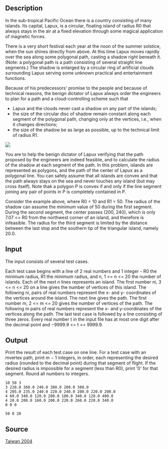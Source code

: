 <h2>Description</h2><p>In the sub-tropical Pacific Ocean there is a country consisting of many islands. Its capital, Lapux, is a circular, floating island of radius R0 that always stays in the air at a fixed elevation through some magical application of magnetic forces.
</p>
There is a very short festival each year at the noon of the summer solstice, when the sun shines directly from above. At this time Lapux moves rapidly over the sea along some polygonal path, casting a shadow right beneath it. (Note: a polygonal path is a path consisting of several straight line segments.) The shadow is enlarged by a circular ring of artificial clouds surrounding Lapux serving some unknown practical and entertainment functions.

Because of his predecessors' promise to the people and because of technical reasons, the benign dictator of Lapux always order the engineers to plan for a path and a cloud-controlling scheme such that
<ul><li>Lapux and the clouds never cast a shadow on any part of the islands;
<br></li><li>the size of the circular disc of shadow remain constant along each segment of the polygonal path, changing only at the vertices, i.e., when it changes directions;
<br></li><li>the size of the shadow be as large as possible, up to the technical limit of radius R1.</li></ul><p>
</p><img src="images/2701_1.jpg"><p>
</p>You are to help the benign dictator of Lapux verifying that the path proposed by the engineers are indeed feasible, and to calculate the radius of the shadow at each segment of the path. In this problem, islands are represented as polygons, and the path of the center of Lapux as a polygonal line. You can safely assume that all islands are convex and that the path always stays on the sea and never touches any island (but may cross itself). Note thak a polygon P is convex if and only if the line segment joining any pair of points in P is completely contained in P.

Consider the example above, where R0 = 10 and R1 = 50. The radius of the shadow can assume the minimum value of 50 during the first segment. During the second segment, the center passes (200, 240), which is only 7.07 &lt;= R0 from the northwest corner of an island, and therefore is infeasible. The radius for the third segment is limited by the distance between the last stop and the southern tip of the triangular island, namely 20.0.<h2>Input</h2><p>The input consists of several test cases.
</p>Each test case begins with a line of 2 real numbers and 1 integer - R0 the minimum radius, R1 the minimum radius, and n, 1 &lt;= n &lt;= 20 the number of islands.
Each of the next n lines represents an island. The first number ni, 3 &lt;= n &lt;= 20 on a line gives the number of vertices of this island. The following ni, pairs of real numbers represent the x- and y- coordinates of the vertices around the island.
The next line gives the path. The first number m, 2 &lt;= m &lt;= 20 gives the number of vertices of the path. The following m pairs of real numbers represent the x- and y-coordinates of the vertices along the path. 
The last test case is followed by a line consisting of three zeros. Every real number t in the input file has at most one digit after the decimal
point and −9999.9 &lt;= t &lt;= 9999.9.<h2>Output</h2><p>Print the result of each test case on one line. For a test case with an mvertex path, print m − 1 integers, in order, each representing the desired radius (rounded to the decimal point) during that segment of flight. If the desired radius is impossible for a segment (less than R0), print '0' for that segment. Round all numbers to integers.</p><pre><code class="language-input1">10 50 3
3 220.0 360.0 240.0 380.0 200.0 380.0
4 205.0 235.0 240.0 220.0 240.0 200.0 220.0 200.0
4 60.0 340.0 120.0 280.0 180.0 340.0 120.0 400.0
4 20.0 200.0 160.0 200.0 220.0 260.0 220.0 340.0
0 0 0</code></pre><pre><code class="language-output1">50 0 20</code></pre><h2>Source</h2><a href="searchproblem?field=source&amp;key=Taiwan+2004">Taiwan 2004</a>